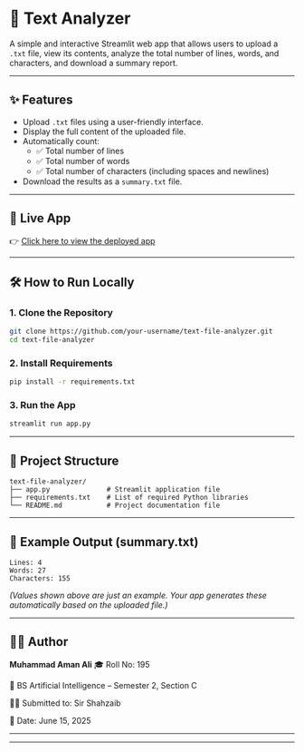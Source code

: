 # 📄 Text Analyzer

A simple and interactive Streamlit web app that allows users to upload a `.txt` file, view its contents, analyze the total number of lines, words, and characters, and download a summary report.

---

## ✨ Features

- Upload `.txt` files using a user-friendly interface.
- Display the full content of the uploaded file.
- Automatically count:
  - ✅ Total number of lines
  - ✅ Total number of words
  - ✅ Total number of characters (including spaces and newlines)
- Download the results as a `summary.txt` file.

---

## 🚀 Live App

👉 [Click here to view the deployed app](https://your-username-text-file-analyzer.streamlit.app)  

---

## 🛠️ How to Run Locally

### 1. Clone the Repository

```bash
git clone https://github.com/your-username/text-file-analyzer.git
cd text-file-analyzer
````

### 2. Install Requirements

```bash
pip install -r requirements.txt
```

### 3. Run the App

```bash
streamlit run app.py
```

---

## 📁 Project Structure

```
text-file-analyzer/
├── app.py              # Streamlit application file
├── requirements.txt    # List of required Python libraries
└── README.md           # Project documentation file
```

---

## 📄 Example Output (summary.txt)

```
Lines: 4
Words: 27
Characters: 155
```

*(Values shown above are just an example. Your app generates these automatically based on the uploaded file.)*

---

## 👨‍💻 Author

**Muhammad Aman Ali**
🎓 Roll No: 195

📘 BS Artificial Intelligence – Semester 2, Section C

👨‍🏫 Submitted to: Sir Shahzaib

📅 Date: June 15, 2025

---


---
